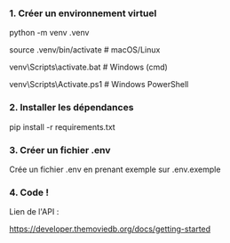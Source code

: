 ### 1. Créer un environnement virtuel

python -m venv .venv

source .venv/bin/activate         # macOS/Linux

venv\Scripts\activate.bat      # Windows (cmd)

venv\Scripts\Activate.ps1      # Windows PowerShell

### 2. Installer les dépendances

pip install -r requirements.txt

### 3. Créer un fichier .env

Crée un fichier .env en prenant exemple sur .env.exemple

### 4. Code !

Lien de l'API : 

https://developer.themoviedb.org/docs/getting-started
